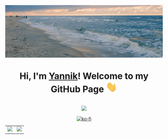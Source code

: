 <img src="https://raw.githubusercontent.com/vaporvee/vaporvee/main/gh-banner.jpg">
<div align="center">
<h1>Hi, I'm <a href="https://vaporvee.com/" target="_blank">Yannik</a>! Welcome to my GitHub Page <img width="36px" src="https://raw.githubusercontent.com/vaporvee/vaporvee/main/Hi.gif"></h1>
<br>
  
<img src="https://raw.githubusercontent.com/vaporvee/RPG-Test/main/assets/textures/debug/banana.png">
<br>

[![ko-fi](https://ko-fi.com/img/githubbutton_sm.svg)](https://ko-fi.com/vaporvee)

<table>
<td><img src="https://vaporvee-gh-readme.vercel.app/api?username=vaporvee&show_icons=true&hide_border=true&theme=transparent"></td>
<td><img src="https://vaporvee-gh-readme.vercel.app/api/top-langs/?username=vaporvee&langs_count=10&hide_border=true&count_private=true&layout=pie&theme=transparent"></td>
</table>
</div>
